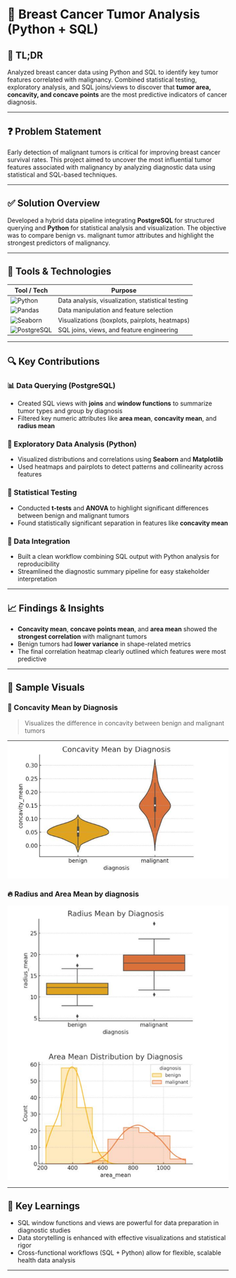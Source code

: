 # 🧬 Breast Cancer Tumor Analysis (Python + SQL)

## 🚀 TL;DR

Analyzed breast cancer data using Python and SQL to identify key tumor features correlated with malignancy. Combined statistical testing, exploratory analysis, and SQL joins/views to discover that **tumor area, concavity, and concave points** are the most predictive indicators of cancer diagnosis.

---

## ❓ Problem Statement

Early detection of malignant tumors is critical for improving breast cancer survival rates. This project aimed to uncover the most influential tumor features associated with malignancy by analyzing diagnostic data using statistical and SQL-based techniques.

---

## ✅ Solution Overview

Developed a hybrid data pipeline integrating **PostgreSQL** for structured querying and **Python** for statistical analysis and visualization. The objective was to compare benign vs. malignant tumor attributes and highlight the strongest predictors of malignancy.

---

## 🧰 Tools & Technologies

| Tool / Tech      | Purpose                                               |
|------------------|--------------------------------------------------------|
| ![Python](https://img.shields.io/badge/Python-3776AB?style=for-the-badge&logo=python&logoColor=white) | Data analysis, visualization, statistical testing        |
| ![Pandas](https://img.shields.io/badge/Pandas-150458?style=for-the-badge&logo=pandas&logoColor=white) | Data manipulation and feature selection                  |
| ![Seaborn](https://img.shields.io/badge/Seaborn-3772A3?style=for-the-badge&logo=python&logoColor=white) | Visualizations (boxplots, pairplots, heatmaps)           |
| ![PostgreSQL](https://img.shields.io/badge/PostgreSQL-336791?style=for-the-badge&logo=postgresql&logoColor=white) | SQL joins, views, and feature engineering                |

---

## 🔍 Key Contributions

### 📊 Data Querying (PostgreSQL)
- Created SQL views with **joins** and **window functions** to summarize tumor types and group by diagnosis
- Filtered key numeric attributes like **area mean**, **concavity mean**, and **radius mean**

### 🧠 Exploratory Data Analysis (Python)
- Visualized distributions and correlations using **Seaborn** and **Matplotlib**
- Used heatmaps and pairplots to detect patterns and collinearity across features

### 🧪 Statistical Testing
- Conducted **t-tests** and **ANOVA** to highlight significant differences between benign and malignant tumors
- Found statistically significant separation in features like **concavity mean**

### 🔁 Data Integration
- Built a clean workflow combining SQL output with Python analysis for reproducibility
- Streamlined the diagnostic summary pipeline for easy stakeholder interpretation

---

## 📈 Findings & Insights

- **Concavity mean**, **concave points mean**, and **area mean** showed the **strongest correlation** with malignant tumors
- Benign tumors had **lower variance** in shape-related metrics
- The final correlation heatmap clearly outlined which features were most predictive

---

## 📸 Sample Visuals

### 🧬 Concavity Mean by Diagnosis

> Visualizes the difference in concavity between benign and malignant tumors

![Concavity Mean by Diagnosis](concavity_mean_by_diagnosis.png)

### 🔥 Radius and Area Mean by diagnosis

![Radius and Area Mean by diagnosis](radius_area_mean_by_diagnosis.png)


---

## 🧠 Key Learnings

- SQL window functions and views are powerful for data preparation in diagnostic studies
- Data storytelling is enhanced with effective visualizations and statistical rigor
- Cross-functional workflows (SQL + Python) allow for flexible, scalable health data analysis

---


